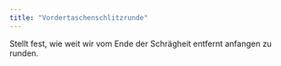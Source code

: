 ```yaml
---
title: "Vordertaschenschlitzrunde"
---
```


Stellt fest, wie weit wir vom Ende der Schrägheit entfernt anfangen zu runden.




